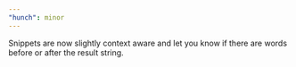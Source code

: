 ```yaml
---
"hunch": minor
---
```


Snippets are now slightly context aware and let you know if there are words before or after the result string.
